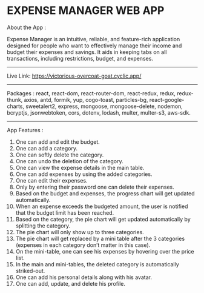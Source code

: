 # EXPENSE MANAGER WEB APP

About the App : 

Expense Manager is an intuitive, reliable, and feature-rich application designed for people who want to effectively manage their income and budget their expenses and savings. It aids in keeping tabs on all transactions, including restrictions, budget, and expenses.
_________________________

Live Link: https://victorious-overcoat-goat.cyclic.app/
_________________________

Packages : react, react-dom, react-router-dom, react-redux, redux, redux-thunk, axios, antd, formik, yup, cogo-toast, particles-bg, react-google-charts, sweetalert2, express, mongoose, mongoose-delete, nodemon, bcryptjs, jsonwebtoken, cors, dotenv, lodash, multer, multer-s3, aws-sdk.
_________________________

App Features : 

1.	One can add and edit the budget.
2.	One can add a category.
3.	One can softly delete the category.
4.	One can undo the deletion of the category.
5.	One can view the expense details in the main table.
6.	One can add expenses by using the added categories.
7.	One can edit their expenses.
8.	Only by entering their password one can delete their expenses.
9.	Based on the budget and expenses, the progress chart will get updated automatically.
10.	When an expense exceeds the budgeted amount, the user is notified that the budget limit has been reached.
11.	Based on the category, the pie chart will get updated automatically by splitting the category.
12.	The pie chart will only show up to three categories.
13.	The pie chart will get replaced by a mini table after the 3 categories (expenses in each category don’t matter in this case).
14.	On the mini-table, one can see his expenses by hovering over the price list.
15.	In the main and mini-tables, the deleted category is automatically striked-out.
16.	One can add his personal details along with his avatar.
17.	One can add, update, and delete his profile.

